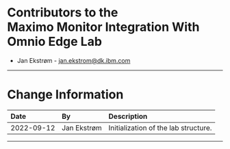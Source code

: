 
# Contributors to the</br>Maximo Monitor Integration With Omnio Edge Lab

- Jan Ekstrøm - <jan.ekstrom@dk.ibm.com>

---

# Change Information

|Date     |By             | Description                                           |
|:--------|:--------------|:------------------------------------------------------|
|2022-09-12|Jan Ekstrøm|Initialization of the lab structure. |

---
